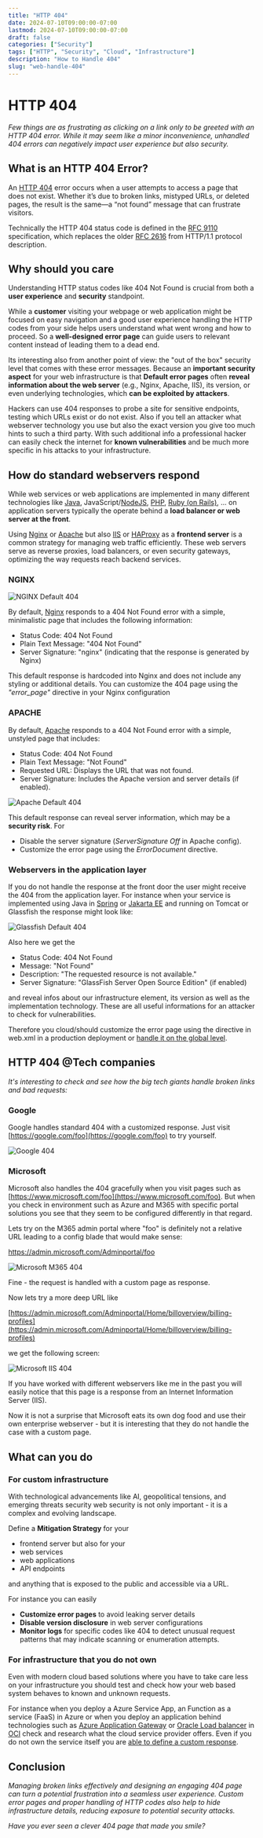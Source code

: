 ```yaml
---
title: "HTTP 404"
date: 2024-07-10T09:00:00-07:00
lastmod: 2024-07-10T09:00:00-07:00
draft: false
categories: ["Security"]
tags: ["HTTP", "Security", "Cloud", "Infrastructure"]
description: "How to Handle 404"
slug: "web-handle-404"
---
```


# HTTP 404

*Few things are as frustrating as clicking on a link only to be greeted with an HTTP 404 error. While it may seem like a minor inconvenience, unhandled 404 errors can negatively impact user experience but also security.*

## What is an HTTP 404 Error? 

An [HTTP 404](https://de.wikipedia.org/wiki/HTTP_404) error occurs when a user attempts to access a page that does not exist. Whether it’s due to broken links, mistyped URLs, or deleted pages, the result is the same—a “not found” message that can frustrate visitors.

Technically the HTTP 404 status code is defined in the [RFC 9110](https://www.rfc-editor.org/rfc/rfc9110.html) specification, which replaces the older [RFC 2616](https://www.rfc-editor.org/rfc/rfc2616.html) from HTTP/1.1 protocol description.

##  Why should you care

Understanding HTTP status codes like 404 Not Found is crucial from both a **user experience** and **security** standpoint.

While a **customer** visiting your webpage or web application might be focused on easy navigation and a good user experience handling the HTTP codes from your side helps users understand what went wrong and how to proceed. So a **well-designed error page** can guide users to relevant content instead of leading them to a dead end.

Its interesting also from another point of view: the "out of the box" security level that comes with these error messages. Because an **important security aspect** for your web infrastructure is that **Default error pages** often **reveal information about the web server** (e.g., Nginx, Apache, IIS), its version, or even underlying technologies, which **can be exploited by attackers**.

Hackers can use 404 responses to probe a site for sensitive endpoints, testing which URLs exist or do not exist. Also if you tell an attacker what webserver technology you use but also the exact version you give too much hints to such a third party. With such additional info a professional hacker can easily check the internet for **known vulnerabilities** and be much more specific in his attacks to your infrastructure.

## How do standard webservers respond

While web services or web applications are implemented in many different technologies like [Java](https://www.java.com/en/), JavaScript/[NodeJS](https://nodejs.org/), [PHP](https://www.php.net/), [Ruby (on Rails)](https://rubyonrails.org/), ... on application servers typically the operate behind a **load balancer or web server at the front**.

Using [Nginx](https://nginx.org/) or [Apache](https://httpd.apache.org/) but also [IIS](https://www.iis.net/) or [HAProxy](https://www.haproxy.org/) as a **frontend server** is a common strategy for managing web traffic efficiently. These web servers serve as reverse proxies, load balancers, or even security gateways, optimizing the way requests reach backend services.

### NGINX

![NGINX Default 404](images/nginx-404.png)

By default, [Nginx](https://nginx.org/) responds to a 404 Not Found error with a simple, minimalistic page that includes the following information:

- Status Code: 404 Not Found
- Plain Text Message: "404 Not Found"
- Server Signature: "nginx" (indicating that the response is generated by Nginx)

This default response is hardcoded into Nginx and does not include any styling or additional details. You can customize the 404 page using the *"error_page"* directive in your Nginx configuration

### APACHE

By default, [Apache](https://httpd.apache.org/) responds to a 404 Not Found error with a simple, unstyled page that includes:

- Status Code: 404 Not Found
- Plain Text Message: "Not Found"
- Requested URL: Displays the URL that was not found.
- Server Signature: Includes the Apache version and server details (if enabled).

![Apache Default 404](images/apache-404.png)

This default response can reveal server information, which may be a **security risk**. For 

- Disable the server signature (*ServerSignature Off* in Apache config).
- Customize the error page using the *ErrorDocument* directive.

### Webservers in the application layer

If you do not handle the response at the front door the user might receive the 404 from the application layer. For instance when your service is implemented using Java in [Spring](https://spring.io/) or [Jakarta EE](https://jakarta.ee/) and running on Tomcat or Glassfish the response might look like:

![Glassfish Default 404](images/glassfish-404.png)

Also here we get the 

- Status Code: 404 Not Found
- Message: "Not Found"
- Description: "The requested resource is not available."
- Server Signature: "GlassFish Server Open Source Edition" (if enabled)

and reveal infos about our infrastructure element, its version as well as the implementation technology. These are all useful informations for an attacker to check for vulnerabilities.

Therefore you cloud/should customize the error page using the <error-page> directive in web.xml in a production deployment or [handle it on the global level](https://javadude.wordpress.com/2010/12/07/customized-error-pages-for-glassfish-v3/).

## HTTP 404 @Tech companies

*It's interesting to check and see how the big tech giants handle broken links and bad requests:*

### Google

Google handles standard 404 with a customized response. Just visit [https://google.com/foo](https://google.com/foo) to try yourself.

![Google 404](images/google-404.png)

### Microsoft 

Microsoft also handles the 404 gracefully when you visit pages such as [https://www.microsoft.com/foo](https://www.microsoft.com/foo).
But when you check in environment such as Azure and M365 with specific portal solutions you see that they seem to be configured differently in that regard. 

Lets try on the M365 admin portal where "foo" is definitely not a relative URL leading to a config blade that would make sense:

  https://admin.microsoft.com/Adminportal/foo

![Microsoft M365 404](images/microsoft-404-handled.png)

Fine - the request is handled with a custom page as response.

Now lets try a more deep URL like 

[https://admin.microsoft.com/Adminportal/Home/billoverview/billing-profiles](https://admin.microsoft.com/Adminportal/Home/billoverview/billing-profiles)

we get the following screen:

![Microsoft IIS 404](images/microsoft-404-iis.png)

If you have worked with different webservers like me in the past you will easily notice that this page is a response from an Internet Information Server (IIS). 

Now it is not a surprise that Microsoft eats its own dog food and use their own enterprise webserver - but it is interesting that they do not handle the case with a custom page.

## What can you do

### For custom infrastructure

With technological advancements like AI, geopolitical tensions, and emerging threats security web security is not only important - it is a complex and evolving landscape.

Define a **Mitigation Strategy** for your 
- frontend server but also for your
- web services
- web applications
- API endpoints

and anything that is exposed to the public and accessible via a URL. 

For instance you can easily
- **Customize error pages** to avoid leaking server details
- **Disable version disclosure** in web server configurations
- **Monitor logs** for specific codes like 404 to detect unusual request patterns that may indicate scanning or enumeration attempts.

### For infrastructure that you do not own

Even with modern cloud based solutions where you have to take care less on your infrastructure you should test and check how your web based system behaves to known and unknown requests.

For instance when you deploy a Azure Service App, an Function as a service (FaaS) in Azure or when you deploy an application behind technologies such as [Azure Application Gateway](https://learn.microsoft.com/en-us/azure/application-gateway/overview) or [Oracle Load balancer](https://docs.oracle.com/en-us/iaas/Content/Balance/Concepts/balanceoverview.htm) in [OCI](http://cloud.oracle.com/) check and research what the cloud service provider offers. Even if you do not own the service itself you are [able to define a custom response](https://learn.microsoft.com/en-us/azure/application-gateway/custom-error).

## Conclusion

*Managing broken links effectively and designing an engaging 404 page can turn a potential frustration into a seamless user experience. Custom error pages and proper handling of HTTP codes also help to hide infrastructure details, reducing exposure to potential security attacks.*

*Have you ever seen a clever 404 page that made you smile?*